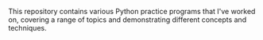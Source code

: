 This repository contains various Python practice programs that I've worked on, covering a range of topics and demonstrating different concepts and techniques.
